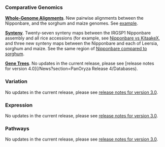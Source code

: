### Comparative Genomics

[**Whole-Genome Alignments**](https://oryza-ensembl.gramene.org/compara_analyses.html). New pairwise alignments between the Nipponbare, and the sorghum and maize genomes. See [example](https://oryza-ensembl.gramene.org/Oryza_sativa/Share/79cd0d59180d32b16913170be0f0ca3b?redirect=no;mobileredirect=no).

[**Synteny**](https://oryza-ensembl.gramene.org/compara_analyses.html). Twenty-seven synteny maps between the IRGSP1 Nipponbare assembly and all rice accessions (for example, see [Nipponbare vs KitaakeX](https://oryza-ensembl.gramene.org/Oryza_sativa/Location/Synteny?db=core;otherspecies=Oryza_sativakitaake;r=1:8950777-9114776), and three new synteny maps between the Nipponbare and each of Leersia, sorghum and maize. See the same region of [Nipponbare compared to sorghum](https://oryza-ensembl.gramene.org/Oryza_sativa/Location/Synteny?db=core&r=1%3A8950777-9114776&otherspecies=Sorghum_bicolor).

[**Gene Trees**](https://oryza-ensembl.gramene.org/prot_tree_stats.html). No updates in the current release, please see [release notes for version 4.0](/News?section=PanOryza Release 4/Databases).

### Variation

No updates in the current release, please see [release notes for version 3.0](https://oryza.gramene.org/news).

### Expression

No updates in the current release, please see [release notes for version 3.0](https://oryza.gramene.org/news).

### Pathways

No updates in the current release, please see [release notes for version 3.0](https://oryza.gramene.org/news).
